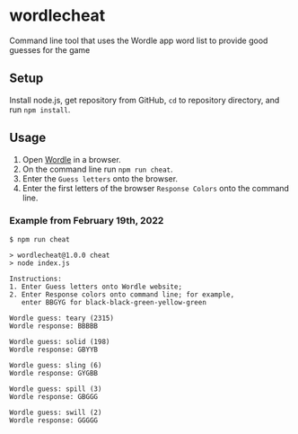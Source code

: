 # wordlecheat

Command line tool that uses the Wordle app word list to provide good guesses for the game

## Setup

Install node.js, get repository from GitHub, `cd` to repository directory, and run `npm install`.

## Usage

1. Open [Wordle](https://www.nytimes.com/games/wordle/index.html) in a browser.
2. On the command line run `npm run cheat`.
3. Enter the `Guess letters` onto the browser.
4. Enter the first letters of the browser `Response Colors` onto the command line.

### Example from February 19th, 2022

```text
$ npm run cheat

> wordlecheat@1.0.0 cheat
> node index.js

Instructions:
1. Enter Guess letters onto Wordle website;
2. Enter Response colors onto command line; for example,
   enter BBGYG for black-black-green-yellow-green

Wordle guess: teary (2315)
Wordle response: BBBBB

Wordle guess: solid (198)
Wordle response: GBYYB

Wordle guess: sling (6)
Wordle response: GYGBB

Wordle guess: spill (3)
Wordle response: GBGGG

Wordle guess: swill (2)
Wordle response: GGGGG
```
